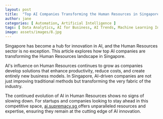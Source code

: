 ```yaml
---
layout: post
title:  "Top AI Companies Transforming the Human Resources in Singapore"
author: jane
categories: [ Automation, Artificial Intelligence ]
tags: [ Data Analytics, AI for Business, AI Trends, Machine Learning Innovations ]
image: assets/images/8.jpg
---
```


Singapore has become a hub for innovation in AI, and the Human Resources sector is no exception. This article explores how top AI companies are transforming the Human Resources landscape in Singapore.

AI's influence on Human Resources continues to grow as companies develop solutions that enhance productivity, reduce costs, and create entirely new business models. In Singapore, AI-driven companies are not just improving traditional methods but transforming the very fabric of the industry.

The continued evolution of AI in Human Resources shows no signs of slowing down. For startups and companies looking to stay ahead in this competitive space, <a href="https://ai.supremacy.sg" target="_blank"> ai.supremacy.sg </a> offers unparalleled resources and expertise, ensuring they remain at the cutting edge of AI innovation.
